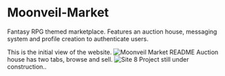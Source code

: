 # Moonveil-Market
 Fantasy RPG themed marketplace. Features an auction house, messaging system and profile creation to authenticate users.

This is the initial view of the website.
![Moonveil Market README](https://github.com/user-attachments/assets/e561faef-d765-4255-a4bf-d26a3f7ac3be)
Auction house has two tabs, browse and sell.
![Site 8](https://github.com/user-attachments/assets/569ac286-1b92-4621-8a8a-7336f3c50bfc)
Project still under construction..

